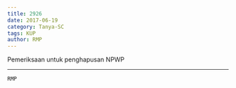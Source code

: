```yaml
---
title: 2926
date: 2017-06-19
category: Tanya-SC
tags: KUP
author: RMP
---
```


Pemeriksaan untuk penghapusan NPWP

---



`RMP`
